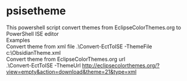 psisetheme
==========

This powershell script convert themes from EclipseColorThemes.org to PowerShell ISE editor
<br>
Examples <br>
Convert theme from xml file
.\Convert-EctToISE -ThemeFile c:\ObsidianTheme.xml 
<br>
Convert theme from EclipseColorThemes.org url <br>
.\Convert-EctToISE -ThemeUrl http://eclipsecolorthemes.org/?view=empty&action=download&theme=21&type=xml 
